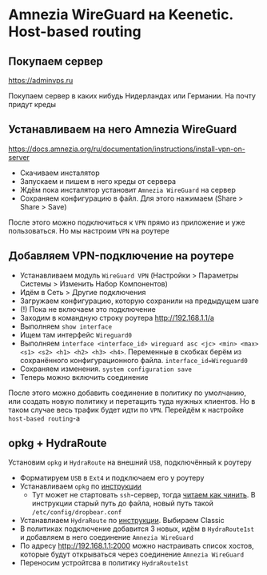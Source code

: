 # Amnezia WireGuard на Keenetic. Host-based routing

## Покупаем сервер

https://adminvps.ru

Покупаем сервер в каких нибудь Нидерландах или Германии. На почту придут креды

## Устанавливаем на него Amnezia WireGuard

https://docs.amnezia.org/ru/documentation/instructions/install-vpn-on-server

- Скачиваем инсталятор
- Запускаем и пишем в него креды от сервера
- Ждём пока инсталятор установит `Amnezia WireGuard` на сервер
- Сохраняем конфигурацию в файл. Для этого нажимаем (Share > Share > Save)

После этого можно подключиться к `VPN` прямо из приложение и уже пользоваться. Но мы настроим `VPN` на роутере

## Добавляем VPN-подключение на роутере

- Устанавливаем модуль `WireGuard VPN` (Настройки > Параметры Системы > Изменить Набор Компонентов)
- Идём в Сеть > Другие подключения
- Загружаем конфигурацию, которую сохранили на предыдущем шаге
- (!) Пока не включаем это подключение
- Заходим в командную строку роутера http://192.168.1.1/a
- Выполняем `show interface`
- Ищем там интерфейс `Wireguard0`
- Выполняем `interface <interface_id> wireguard asc <jc> <min> <max> <s1> <s2> <h1> <h2> <h3> <h4>`. Переменные в скобках берём из сохранённого конфигурационного файла. `interface_id=Wireguard0`
- Сохраняем изменения. `system configuration save`
- Теперь можно включить соединение

После этого можно добавить соединение в политику по умолчанию, или создать новую политику и перетащить туда нужных клиентов. Но в таком случае весь трафик будет идти по `VPN`. Перейдём к настройке `host-based routing`-а

## opkg + HydraRoute

Установим `opkg` и `HydraRoute` на внешний `USB`, подключённый к роутеру

- Форматируем `USB` в `Ext4` и подключаем его у роутеру
- Устанавливаем `opkg` по [инструкции](https://help.keenetic.com/hc/ru/articles/360021214160-Установка-системы-пакетов-репозитория-Entware-на-USB-накопитель)
  - Тут может не стартовать `ssh`-сервер, тогда [читаем как чинить](https://forum.keenetic.ru/topic/6012-работа-с-entware-при-обновлениях-прошивки-keenetic/). В инструкции старый путь до файла, новый путь такой `/etc/config/dropbear.conf`
- Устанавлиаем `HydraRoute` по [инструкции](https://github.com/Ground-Zerro/HydraRoute). Выбираем Classic
- В политиках подключение добавится 3 новых, идём в `HydraRoute1st` и добавляем в него соединение `Amnezia WireGuard`
- По адресу http://192.168.1.1:2000 можно настраивать список хостов, которые будут открываться через соединение `Amnezia WireGuard`
- Переносим устройтсва в политику `HydraRoute1st`



